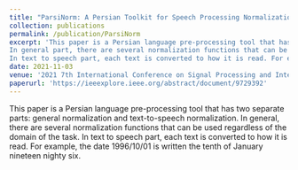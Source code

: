 ```yaml
---
title: "ParsiNorm: A Persian Toolkit for Speech Processing Normalization"
collection: publications
permalink: /publication/ParsiNorm
excerpt: 'This paper is a Persian language pre-processing tool that has two separate parts: general normalization and text-to-speech normalization.
In general part, there are several normalization functions that can be used regardless of the domain of the task.
In text to speech part, each text is converted to how it is read. For example, the date 1996/10/01 is written the tenth of January nineteen nighty six.'
date: 2021-11-03
venue: '2021 7th International Conference on Signal Processing and Intelligent Systems (ICSPIS)'
paperurl: 'https://ieeexplore.ieee.org/abstract/document/9729392'
---
```

This paper is a Persian language pre-processing tool that has two separate parts: general normalization and text-to-speech normalization.
In general, there are several normalization functions that can be used regardless of the domain of the task.
In text to speech part, each text is converted to how it is read. For example, the date 1996/10/01 is written the tenth of January nineteen nighty six.

